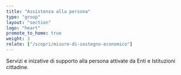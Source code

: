 ```yaml
---
title: "Assistenza alla persona"
type: "group"
layout: "section"
logo: "heart"
promote_to_home: true
weight: 3
relate: ["/scopri/misure-di-sostegno-economico"]
---
```


Servizi e inizative di supporto alla persona attivate da Enti e Istituzioni cittadine.
